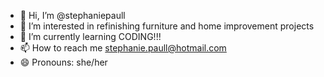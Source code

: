 - 👋 Hi, I’m @stephaniepaull
- 👀 I’m interested in refinishing furniture and home improvement projects
- 🌱 I’m currently learning CODING!!!
- 📫 How to reach me stephanie.paull@hotmail.com
- 😄 Pronouns: she/her

<!---
stephaniepaull/stephaniepaull is a ✨ special ✨ repository because its `README.md` (this file) appears on your GitHub profile.
You can click the Preview link to take a look at your changes.
--->
